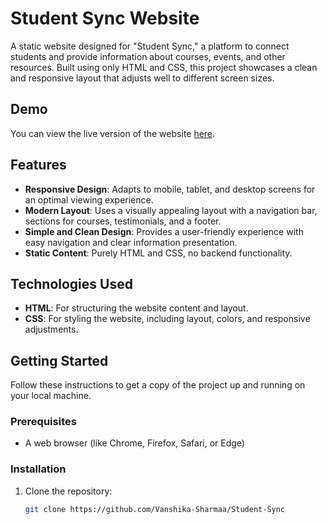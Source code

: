 # Student Sync Website

A static website designed for "Student Sync," a platform to connect students and provide information about courses, events, and other resources. Built using only HTML and CSS, this project showcases a clean and responsive layout that adjusts well to different screen sizes.

## Demo

You can view the live version of the website [here](https://vanshika-sharmaa.github.io/Student-Sync/).

## Features

- **Responsive Design**: Adapts to mobile, tablet, and desktop screens for an optimal viewing experience.
- **Modern Layout**: Uses a visually appealing layout with a navigation bar, sections for courses, testimonials, and a footer.
- **Simple and Clean Design**: Provides a user-friendly experience with easy navigation and clear information presentation.
- **Static Content**: Purely HTML and CSS, no backend functionality.

## Technologies Used

- **HTML**: For structuring the website content and layout.
- **CSS**: For styling the website, including layout, colors, and responsive adjustments.

## Getting Started

Follow these instructions to get a copy of the project up and running on your local machine.

### Prerequisites

- A web browser (like Chrome, Firefox, Safari, or Edge)

### Installation

1. Clone the repository:
   ```bash
   git clone https://github.com/Vanshika-Sharmaa/Student-Sync
